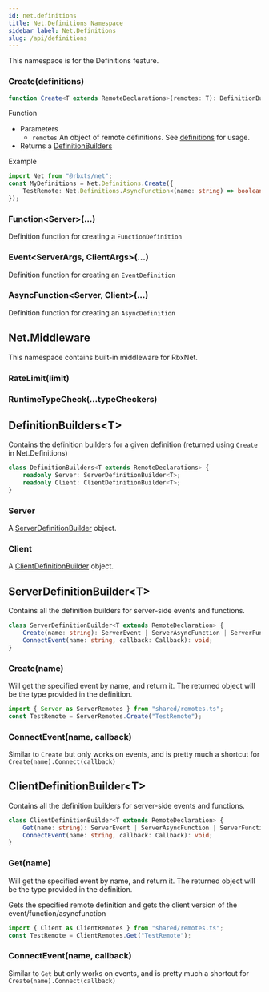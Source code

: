 ```yaml
---
id: net.definitions
title: Net.Definitions Namespace
sidebar_label: Net.Definitions
slug: /api/definitions
---
```


This namespace is for the Definitions feature.

### Create(definitions)
```ts
function Create<T extends RemoteDeclarations>(remotes: T): DefinitionBuilders<T>
```


Function
- Parameters
    - `remotes` An object of remote definitions. See [definitions](./definitions#definitions-oh-my) for usage.
- Returns a [DefinitionBuilders](#definitionbuilderst)

Example
```ts title="shared/remotes.ts"
import Net from "@rbxts/net";
const MyDefinitions = Net.Definitions.Create({
    TestRemote: Net.Definitions.AsyncFunction<(name: string) => boolean>()
});
```



### Function&lt;Server&gt;(...)
Definition function for creating a `FunctionDefinition`
### Event&lt;ServerArgs, ClientArgs&gt;(...)
Definition function for creating an `EventDefinition`
### AsyncFunction&lt;Server, Client&gt;(...)
Definition function for creating an `AsyncDefinition`

## Net.Middleware
This namespace contains built-in middleware for RbxNet.

### RateLimit(limit)
### RuntimeTypeCheck(...typeCheckers)

## DefinitionBuilders&lt;T&gt;
Contains the definition builders for a given definition (returned using [`Create`](api#createdefinitions) in Net.Definitions)

```ts
class DefinitionBuilders<T extends RemoteDeclarations> {
    readonly Server: ServerDefinitionBuilder<T>;
    readonly Client: ClientDefinitionBuilder<T>;
}
```

### Server
A [ServerDefinitionBuilder](api#serverdefinitionbuildert) object.
### Client
A [ClientDefinitionBuilder](api#clientdefinitionbuildert) object.

<!-- 
#### Example Usage

The definitions should be placed in a shared file:

```ts title="shared/remotes.ts"
import Net from "@rbxts/net";
const MyDefinitions = Net.Definitions.Create({
    TestRemote: Net.Definitions.AsyncFunction<(name: string) => boolean>()
});
```


### GetClient(name)
Gets the specified remote definition and gets the client version of the event/function/asyncfunction

```ts title="client/example.client.ts"
import MyDefinitions from "shared/remotes.ts";
const TestRemote = MyDefinitions.GetClient("TestRemote");
```

### CreateServer(name)
Creates the specified remote definition on the server

```ts title="server/example.server.ts"
import MyDefinitions from "shared/remotes.ts";
const TestRemote = MyDefinitions.CreateServer("TestRemote");
``` -->

## ServerDefinitionBuilder&lt;T&gt;
Contains all the definition builders for server-side events and functions.

```ts
class ServerDefinitionBuilder<T extends RemoteDeclaration> {
    Create(name: string): ServerEvent | ServerAsyncFunction | ServerFunction;
    ConnectEvent(name: string, callback: Callback): void;
}
```


### Create(name)
Will get the specified event by name, and return it. The returned object will be the type provided in the definition.

```ts title="server/example.server.ts"
import { Server as ServerRemotes } from "shared/remotes.ts";
const TestRemote = ServerRemotes.Create("TestRemote");
```

### ConnectEvent(name, callback)
Similar to `Create` but only works on events, and is pretty much a shortcut for `Create(name).Connect(callback)`
## ClientDefinitionBuilder&lt;T&gt;
Contains all the definition builders for server-side events and functions.

```ts
class ClientDefinitionBuilder<T extends RemoteDeclaration> {
    Get(name: string): ServerEvent | ServerAsyncFunction | ServerFunction;
    ConnectEvent(name: string, callback: Callback): void;
}
```
### Get(name)
Will get the specified event by name, and return it. The returned object will be the type provided in the definition.

Gets the specified remote definition and gets the client version of the event/function/asyncfunction

```ts title="client/example.client.ts"
import { Client as ClientRemotes } from "shared/remotes.ts";
const TestRemote = ClientRemotes.Get("TestRemote");
```

### ConnectEvent(name, callback)
Similar to `Get` but only works on events, and is pretty much a shortcut for `Create(name).Connect(callback)`